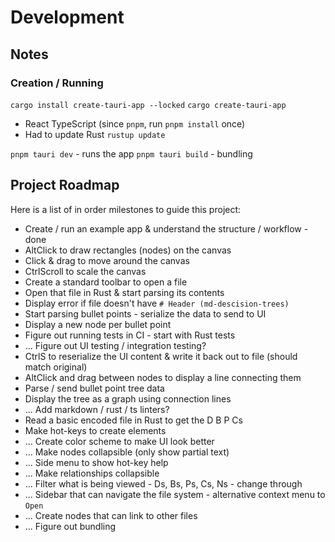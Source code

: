 # Development 
## Notes
### Creation / Running
`cargo install create-tauri-app --locked`
`cargo create-tauri-app` 
* React TypeScript (since `pnpm`, run `pnpm install` once)
* Had to update Rust `rustup update`

`pnpm tauri dev` - runs the app
`pnpm tauri build` - bundling

## Project Roadmap
Here is a list of in order milestones to guide this project:
* Create / run an example app & understand the structure / workflow - done
* AltClick to draw rectangles (nodes) on the canvas
* Click & drag to move around the canvas
* CtrlScroll to scale the canvas
* Create a standard toolbar to open a file
* Open that file in Rust & start parsing its contents
* Display error if file doesn't have `# Header (md-descision-trees)`
* Start parsing bullet points - serialize the data to send to UI
* Display a new node per bullet point
* Figure out running tests in CI - start with Rust tests
* ... Figure out UI testing / integration testing?
* CtrlS to reserialize the UI content & write it back out to file (should match original)
* AltClick and drag between nodes to display a line connecting them
* Parse / send bullet point tree data
* Display the tree as a graph using connection lines
* ... Add markdown / rust / ts linters?
* Read a basic encoded file in Rust to get the D B P Cs
* Make hot-keys to create elements
* ... Create color scheme to make UI look better
* ... Make nodes collapsible (only show partial text)
* ... Side menu to show hot-key help
* ... Make relationships collapsible
* ... Filter what is being viewed - Ds, Bs, Ps, Cs, Ns - change through  
* ... Sidebar that can navigate the file system - alternative context menu to `Open`
* ... Create nodes that can link to other files
* ... Figure out bundling
